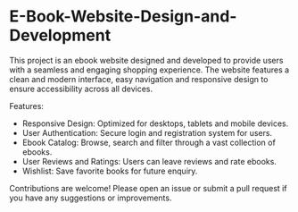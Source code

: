 # E-Book-Website-Design-and-Development
This project is an ebook website designed and developed to provide users with a seamless and engaging shopping experience. The website features a clean and modern interface, easy navigation and responsive design to ensure accessibility across all devices.


Features:
* Responsive Design: Optimized for desktops, tablets and mobile devices.
* User Authentication: Secure login and registration system for users.
* Ebook Catalog: Browse, search and filter through a vast collection of ebooks.
* User Reviews and Ratings: Users can leave reviews and rate ebooks.
* Wishlist: Save favorite books for future enquiry.


Contributions are welcome! Please open an issue or submit a pull request if you have any suggestions or improvements.
